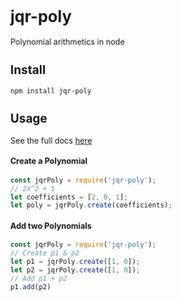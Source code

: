 # jqr-poly

Polynomial arithmetics in node

## Install

	npm install jqr-poly

## Usage

See the full docs [here](https://iagolast.github.io/jqr-poly/Polynomial.html)

#### Create a Polynomial

```javascript
const jqrPoly = require('jqr-poly');
// 2x^2 + 1
let coefficients = [2, 0, 1];
let poly = jqrPoly.create(coefficients);
```

#### Add two Polynomials

```javascript
const jqrPoly = require('jqr-poly');
// Create p1 & p2
let p1 = jqrPoly.create([1, 0]);
let p2 = jqrPoly.create([1, 0]);
// Add p1 + p2
p1.add(p2)
```


